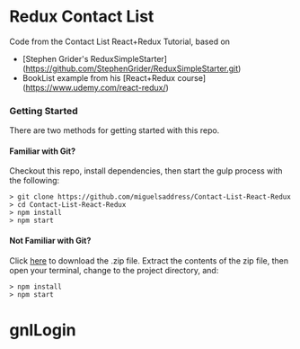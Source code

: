 # Redux Contact List

Code from the Contact List React+Redux Tutorial, based on

- [Stephen Grider's ReduxSimpleStarter] (https://github.com/StephenGrider/ReduxSimpleStarter.git)
- BookList example from his [React+Redux course] (https://www.udemy.com/react-redux/)

### Getting Started

There are two methods for getting started with this repo.

#### Familiar with Git?
Checkout this repo, install dependencies, then start the gulp process with the following:

```
> git clone https://github.com/miguelsaddress/Contact-List-React-Redux
> cd Contact-List-React-Redux
> npm install
> npm start
```

#### Not Familiar with Git?
Click [here](https://github.com/miguelsaddress/Contact-List-React-Redux/archive/master.zip) to download the .zip file.  Extract the contents of the zip file, then open your terminal, change to the project directory, and:

```
> npm install
> npm start
```
# gnlLogin

